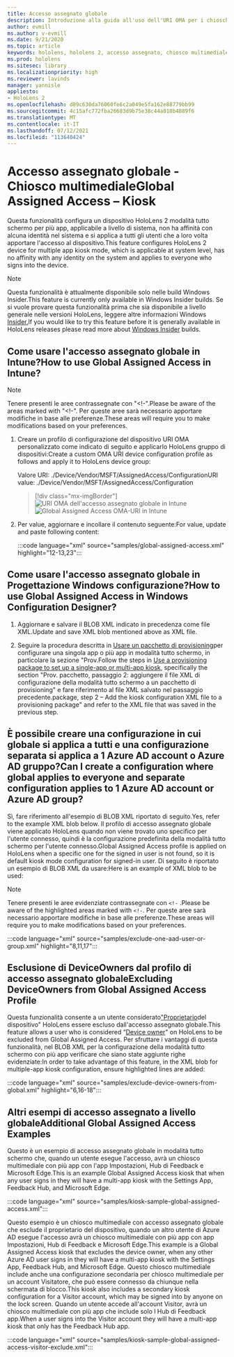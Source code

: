 ```yaml
---
title: Accesso assegnato globale
description: Introduzione alla guida all'uso dell'URI OMA per i chioschi di accesso assegnati a livello globale con Intune e Progettazione configurazione Windows.
author: evmill
ms.author: v-evmill
ms.date: 9/21/2020
ms.topic: article
keywords: hololens, hololens 2, accesso assegnato, chiosco multimediale
ms.prod: hololens
ms.sitesec: library
ms.localizationpriority: high
ms.reviewer: lavinds
manager: yannisle
appliesto:
- HoloLens 2
ms.openlocfilehash: d89c630da76060fe6c2a049e5fa162e88779bb99
ms.sourcegitcommit: 4c15afc772fba26683d9b75e38c44a018b4889f6
ms.translationtype: MT
ms.contentlocale: it-IT
ms.lasthandoff: 07/12/2021
ms.locfileid: "113640424"
---
```

# <a name="global-assigned-access--kiosk"></a><span data-ttu-id="4ceed-104">Accesso assegnato globale - Chiosco multimediale</span><span class="sxs-lookup"><span data-stu-id="4ceed-104">Global Assigned Access – Kiosk</span></span>

<span data-ttu-id="4ceed-105">Questa funzionalità configura un dispositivo HoloLens 2 modalità tutto schermo per più app, applicabile a livello di sistema, non ha affinità con alcuna identità nel sistema e si applica a tutti gli utenti che a loro volta apportare l'accesso al dispositivo.</span><span class="sxs-lookup"><span data-stu-id="4ceed-105">This feature configures HoloLens 2 device for multiple app kiosk mode, which is applicable at system level, has no affinity with any identity on the system and applies to everyone who signs into the device.</span></span>

> [!NOTE]
> <span data-ttu-id="4ceed-106">Questa funzionalità è attualmente disponibile solo nelle build Windows Insider.</span><span class="sxs-lookup"><span data-stu-id="4ceed-106">This feature is currently only available in Windows Insider builds.</span></span> <span data-ttu-id="4ceed-107">Se si vuole provare questa funzionalità prima che sia disponibile a livello generale nelle versioni HoloLens, leggere altre informazioni Windows [Insider.](hololens-insider.md)</span><span class="sxs-lookup"><span data-stu-id="4ceed-107">If you would like to try this feature before it is generally available in HoloLens releases please read more about [Windows Insider](hololens-insider.md) builds.</span></span>

## <a name="how-to-use-global-assigned-access-in-intune"></a><span data-ttu-id="4ceed-108">Come usare l'accesso assegnato globale in Intune?</span><span class="sxs-lookup"><span data-stu-id="4ceed-108">How to use Global Assigned Access in Intune?</span></span>

> [!NOTE]
> <span data-ttu-id="4ceed-109">Tenere presenti le aree contrassegnate con "<!-".</span><span class="sxs-lookup"><span data-stu-id="4ceed-109">Please be aware of the areas marked with "<!-".</span></span> <span data-ttu-id="4ceed-110">Per queste aree sarà necessario apportare modifiche in base alle preferenze.</span><span class="sxs-lookup"><span data-stu-id="4ceed-110">These areas will require you to make modifications based on your preferences.</span></span>

1. <span data-ttu-id="4ceed-111">Creare un profilo di configurazione del dispositivo URI OMA personalizzato come indicato di seguito e applicarlo HoloLens gruppo di dispositivi:</span><span class="sxs-lookup"><span data-stu-id="4ceed-111">Create a custom OMA URI device configuration profile as follows and apply it to HoloLens device group:</span></span>

    <span data-ttu-id="4ceed-112">Valore URI: ./Device/Vendor/MSFT/AssignedAccess/Configuration</span><span class="sxs-lookup"><span data-stu-id="4ceed-112">URI value: ./Device/Vendor/MSFT/AssignedAccess/Configuration</span></span>

    > [!div class="mx-imgBorder"]
    > <span data-ttu-id="4ceed-113">![URI OMA dell'accesso assegnato globale in Intune](images/global-assigned-access-omauri.png)</span><span class="sxs-lookup"><span data-stu-id="4ceed-113">![Global Assigned Access OMA-URI in Intune](images/global-assigned-access-omauri.png)</span></span>

2. <span data-ttu-id="4ceed-114">Per value, aggiornare e incollare il contenuto seguente:</span><span class="sxs-lookup"><span data-stu-id="4ceed-114">For value, update and paste following content:</span></span>

    :::code language="xml" source="samples/global-assigned-access.xml" highlight="12-13,23":::

## <a name="how-to-use-global-assigned-access-in-windows-configuration-designer"></a><span data-ttu-id="4ceed-115">Come usare l'accesso assegnato globale in Progettazione Windows configurazione?</span><span class="sxs-lookup"><span data-stu-id="4ceed-115">How to use Global Assigned Access in Windows Configuration Designer?</span></span>

1. <span data-ttu-id="4ceed-116">Aggiornare e salvare il BLOB XML indicato in precedenza come file XML.</span><span class="sxs-lookup"><span data-stu-id="4ceed-116">Update and save XML blob mentioned above as XML file.</span></span> 

2. <span data-ttu-id="4ceed-117">Seguire la procedura descritta in [Usare un pacchetto di provisioning](hololens-kiosk.md#use-a-provisioning-package-to-set-up-a-single-app-or-multi-app-kiosk)per configurare una singola app o più app in modalità tutto schermo, in particolare la sezione "Prov.</span><span class="sxs-lookup"><span data-stu-id="4ceed-117">Follow the steps in [Use a provisioning package to set up a single-app or multi-app kiosk](hololens-kiosk.md#use-a-provisioning-package-to-set-up-a-single-app-or-multi-app-kiosk), specifically the section "Prov.</span></span> <span data-ttu-id="4ceed-118">pacchetto, passaggio 2: aggiungere il file XML di configurazione della modalità tutto schermo a un pacchetto di provisioning" e fare riferimento al file XML salvato nel passaggio precedente.</span><span class="sxs-lookup"><span data-stu-id="4ceed-118">package, step 2 – Add the kiosk configuration XML file to a provisioning package" and refer to the XML file that was saved in the previous step.</span></span>

## <a name="can-i-create-a-configuration-where-global-applies-to-everyone-and-separate-configuration-applies-to-1-azure-ad-account-or-azure-ad-group"></a><span data-ttu-id="4ceed-119">È possibile creare una configurazione in cui globale si applica a tutti e una configurazione separata si applica a 1 Azure AD account o Azure AD gruppo?</span><span class="sxs-lookup"><span data-stu-id="4ceed-119">Can I create a configuration where global applies to everyone and separate configuration applies to 1 Azure AD account or Azure AD group?</span></span> 

<span data-ttu-id="4ceed-120">Sì, fare riferimento all'esempio di BLOB XML riportato di seguito.</span><span class="sxs-lookup"><span data-stu-id="4ceed-120">Yes, refer to the example XML blob below.</span></span> <span data-ttu-id="4ceed-121">Il profilo di accesso assegnato globale viene applicato HoloLens quando non viene trovato uno specifico per l'utente connesso, quindi è la configurazione predefinita della modalità tutto schermo per l'utente connesso.</span><span class="sxs-lookup"><span data-stu-id="4ceed-121">Global Assigned Access profile is applied on HoloLens when a specific one for the signed in user is not found, so it is default kiosk mode configuration for signed-in user.</span></span>
<span data-ttu-id="4ceed-122">Di seguito è riportato un esempio di BLOB XML da usare:</span><span class="sxs-lookup"><span data-stu-id="4ceed-122">Here is an example of XML blob to be used:</span></span>

> [!NOTE]
> <span data-ttu-id="4ceed-123">Tenere presenti le aree evidenziate contrassegnate con `<!-` .</span><span class="sxs-lookup"><span data-stu-id="4ceed-123">Please be aware of the highlighted areas marked with `<!-`.</span></span> <span data-ttu-id="4ceed-124">Per queste aree sarà necessario apportare modifiche in base alle preferenze.</span><span class="sxs-lookup"><span data-stu-id="4ceed-124">These areas will require you to make modifications based on your preferences.</span></span>

 :::code language="xml" source="samples/exclude-one-aad-user-or-group.xml" highlight="8,11,17":::

## <a name="excluding-deviceowners-from-global-assigned-access-profile"></a><span data-ttu-id="4ceed-125">Esclusione di DeviceOwners dal profilo di accesso assegnato globale</span><span class="sxs-lookup"><span data-stu-id="4ceed-125">Excluding DeviceOwners from Global Assigned Access Profile</span></span>

<span data-ttu-id="4ceed-126">Questa funzionalità consente a un utente considerato["Proprietario](security-adminless-os.md)del dispositivo" HoloLens essere escluso dall'accesso assegnato globale.</span><span class="sxs-lookup"><span data-stu-id="4ceed-126">This feature allows a user who is considered “[Device owner](security-adminless-os.md)" on HoloLens to be excluded from Global Assigned Access.</span></span> <span data-ttu-id="4ceed-127">Per sfruttare i vantaggi di questa funzionalità, nel BLOB XML per la configurazione della modalità tutto schermo con più app verificare che siano state aggiunte righe evidenziate:</span><span class="sxs-lookup"><span data-stu-id="4ceed-127">In order to take advantage of this feature, in the XML blob for multiple-app kiosk configuration, ensure highlighted lines are added:</span></span>

 :::code language="xml" source="samples/exclude-device-owners-from-global.xml" highlight="6,16-18":::

## <a name="additional-global-assigned-access-examples"></a><span data-ttu-id="4ceed-128">Altri esempi di accesso assegnato a livello globale</span><span class="sxs-lookup"><span data-stu-id="4ceed-128">Additional Global Assigned Access Examples</span></span>

<span data-ttu-id="4ceed-129">Questo è un esempio di accesso assegnato globale in modalità tutto schermo che, quando un utente esegue l'accesso, avrà un chiosco multimediale con più app con l'app Impostazioni, Hub di Feedback e Microsoft Edge.</span><span class="sxs-lookup"><span data-stu-id="4ceed-129">This is an example Global Assigned Access kiosk that when any user signs in they will have a multi-app kiosk with the Settings App, Feedback Hub, and Microsoft Edge.</span></span>

:::code language="xml" source="samples/kiosk-sample-global-assigned-access.xml":::

<span data-ttu-id="4ceed-130">Questo esempio è un chiosco multimediale con accesso assegnato globale che esclude il proprietario del dispositivo, quando un altro utente di Azure AD esegue l'accesso avrà un chiosco multimediale con più app con app Impostazioni, Hub di Feedback e Microsoft Edge.</span><span class="sxs-lookup"><span data-stu-id="4ceed-130">This example is a Global Assigned Access kiosk that excludes the device owner, when any other Azure AD user signs in they will have a multi-app kiosk with the Settings App, Feedback Hub, and Microsoft Edge.</span></span> <span data-ttu-id="4ceed-131">Questo chiosco multimediale include anche una configurazione secondaria per chiosco multimediale per un account Visitatore, che può essere connesso da chiunque nella schermata di blocco.</span><span class="sxs-lookup"><span data-stu-id="4ceed-131">This kiosk also includes a secondary kiosk configuration for a Visitor account, which may be signed into by anyone on the lock screen.</span></span> <span data-ttu-id="4ceed-132">Quando un utente accede all'account Visitor, avrà un chiosco multimediale con più app che include solo l Hub di Feedback app.</span><span class="sxs-lookup"><span data-stu-id="4ceed-132">When a user signs into the Visitor account they will have a multi-app kiosk that only has the Feedback Hub app.</span></span>

:::code language="xml" source="samples/kiosk-sample-global-assigned-access-visitor-exclude.xml":::
